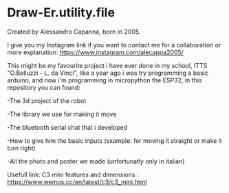 # Draw-Er.utility.file
Created by Alessandro Capanna, born in 2005.

I give you my Instagram link if you want to contact me for a collaboration or more explanation: https://www.instagram.com/alecappa2005/

This might be my favourite project i have ever done in my school, ITTS "O.Belluzzi - L. da Vinci", like a year ago i was try programming a basic arduino, and now i'm programming in micropython the ESP32, in this repository you can found:

-The 3d project of the robot

-The library we use for making it move

-The bluetooth serial chat that i developed

-How to give him the basic inputs (example: for moving it straight or make it turn right) 
 
-All the photo and poster we made (unfortunatly only in italian)

Usefull link:
C3 mini features and dimensions : https://www.wemos.cc/en/latest/c3/c3_mini.html
